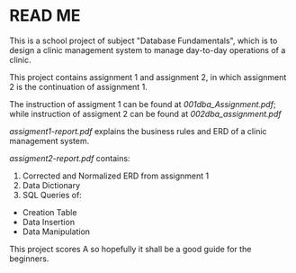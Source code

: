 # READ ME
This is a school project of subject "Database Fundamentals", which is to design a clinic management system to manage day-to-day operations of a clinic.

This project contains assignment 1 and assignment 2, in which assignment 2 is the continuation of assignment 1.

The instruction of assigment 1 can be found at *001dba_Assignment.pdf*; while instruction of assigment 2 can be found at *002dba_assignment.pdf*

*assigment1-report.pdf* explains the business rules and ERD of a clinic management system. 

*assigment2-report.pdf* contains:
1. Corrected and Normalized ERD from assignment 1
2. Data Dictionary
3. SQL Queries of:
  - Creation Table
  - Data Insertion
  - Data Manipulation

This project scores A so hopefully it shall be a good guide for the beginners.
